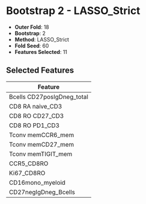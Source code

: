 # Bootstrap 2 - LASSO_Strict

- **Outer Fold**: 18
- **Bootstrap**: 2
- **Method**: LASSO_Strict
- **Fold Seed**: 60
- **Features Selected**: 11

## Selected Features

| Feature |
|---------|
| Bcells CD27posIgDneg_total |
| CD8 RA naive_CD3 |
| CD8 RO CD27_CD3 |
| CD8 RO PD1_CD3 |
| Tconv memCCR6_mem |
| Tconv memCD27_mem |
| Tconv memTIGIT_mem |
| CCR5_CD8RO |
| Ki67_CD8RO |
| CD16mono_myeloid |
| CD27negIgDneg_Bcells |
